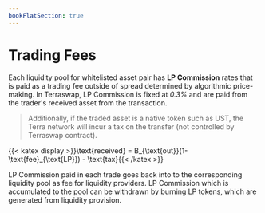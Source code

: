 ```yaml
---
bookFlatSection: true
---
```


# Trading Fees

Each liquidity pool for whitelisted asset pair has **LP Commission** rates that is paid as a trading fee outside of spread determined by algorithmic price-making. In Terraswap, LP Commission is fixed at *0.3%* and are paid from the trader's received asset from the transaction.

> Additionally, if the traded asset is a native token such as UST, the Terra network will incur a tax on the transfer (not controlled by Terraswap contract).

{{< katex display >}}\text{received} = B_{\text{out}}(1- \text{fee}_{\text{LP}}) - \text{tax}{{< /katex >}}

LP Commission paid in each trade goes back into to the corresponding liquidity pool as fee for liquidity providers. LP Commission which is accumulated to the pool can be withdrawn by burning LP tokens, which are generated from liquidity provision.
